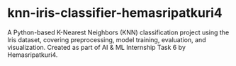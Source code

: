 # knn-iris-classifier-hemasripatkuri4
A Python-based K-Nearest Neighbors (KNN) classification project using the Iris dataset, covering preprocessing, model training, evaluation, and visualization. Created as part of AI &amp; ML Internship Task 6 by Hemasripatkuri4.
